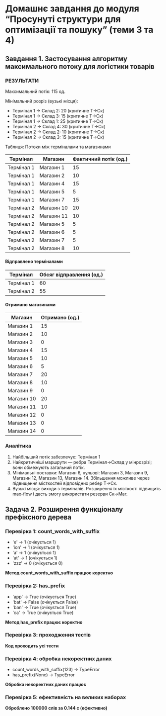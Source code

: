 # Домашнє завдання до модуля “Просунуті структури для оптимізації та пошуку” (теми 3 та 4)

## Завдання 1. Застосування алгоритму максимального потоку для логістики товарів

### РЕЗУЛЬТАТИ

Максимальний потік: 115 од.

Мінімальний розріз (вузькі місця):
 - Термінал 1 -> Склад 2: 20 (критичне Т→Ск)
 - Термінал 1 -> Склад 3: 15 (критичне Т→Ск)
 - Термінал 1 -> Склад 1: 25 (критичне Т→Ск)
 - Термінал 2 -> Склад 4: 30 (критичне Т→Ск)
 - Термінал 2 -> Склад 2: 10 (критичне Т→Ск)
 - Термінал 2 -> Склад 3: 15 (критичне Т→Ск)

Таблиця: Потоки між терміналами та магазинами

| Термінал   | Магазин    | Фактичний потік (од.) |
|-------------|-------------|-----------------------|
| Термінал 1  | Магазин 1  | 15                    |
| Термінал 1  | Магазин 2  | 10                    |
| Термінал 1  | Магазин 4  | 15                    |
| Термінал 1  | Магазин 5  | 5                     |
| Термінал 1  | Магазин 7  | 15                    |
| Термінал 2  | Магазин 10 | 20                    |
| Термінал 2  | Магазин 11 | 10                    |
| Термінал 2  | Магазин 5  | 5                     |
| Термінал 2  | Магазин 6  | 5                     |
| Термінал 2  | Магазин 7  | 5                     |
| Термінал 2  | Магазин 8  | 10                    |

#### Відправлено терміналами

| Термінал   | Обсяг відправлення (од.) |
|-------------|---------------------------|
| Термінал 1  | 60                        |
| Термінал 2  | 55                        |


#### Отримано магазинами

| Магазин    | Отримано (од.) |
|-------------|----------------|
| Магазин 1   | 15             |
| Магазин 2   | 10             |
| Магазин 3   | 0              |
| Магазин 4   | 15             |
| Магазин 5   | 10             |
| Магазин 6   | 5              |
| Магазин 7   | 20             |
| Магазин 8   | 10             |
| Магазин 9   | 0              |
| Магазин 10  | 20             |
| Магазин 11  | 10             |
| Магазин 12  | 0              |
| Магазин 13  | 0              |
| Магазин 14  | 0              |

### Аналітика 
1. Найбільший потік забезпечує: Термінал 1
2. Найкритичніші маршрути — ребра Термінал→Склад у мінрозрізі; вони обмежують загальний потік.
3. Мінімальні поставки: Магазин 6, нульові: Магазин 3, Магазин 9, Магазин 12, Магазин 13, Магазин 14.
   Збільшення можливе через підвищення місткостей відповідних ребер Т→Ск.
4. Вузькі місця: виходи з терміналів. Розширення їх місткості підвищить max-flow і дасть змогу використати резерви Ск→Маг.

## Задача 2. Розширення функціоналу префіксного дерева

### Перевірка 1: count_words_with_suffix

 - 'e' → 1 (очікується 1)
 - 'ion' → 1 (очікується 1)
 - 'a' → 1 (очікується 1)
 - 'at' → 1 (очікується 1)
 - 'zzz' → 0 (очікується 0)

__Метод count_words_with_suffix працює коректно__

### Перевірка 2: has_prefix
 - 'app' → True (очікується True)
 - 'bat' → False (очікується False)
 - 'ban' → True (очікується True)
 - 'ca' → True (очікується True)

__Метод has_prefix працює коректно__

### Перевірка 3: проходження тестів
__Код проходить усі тести__

### Перевірка 4: обробка некоректних даних
 - count_words_with_suffix(123) → TypeError 
 - has_prefix(None) → TypeError

__Обробка некоректних даних працює__

### Перевірка 5: ефективність на великих наборах
__Оброблено 100000 слів за 0.144 с (ефективно)__

